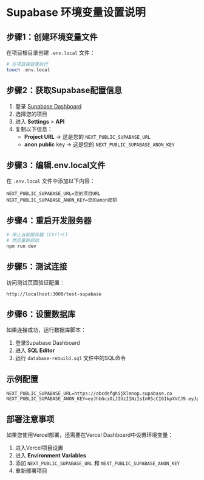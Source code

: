 # Supabase 环境变量设置说明

## 步骤1：创建环境变量文件

在项目根目录创建 `.env.local` 文件：

```bash
# 在项目根目录执行
touch .env.local
```

## 步骤2：获取Supabase配置信息

1. 登录 [Supabase Dashboard](https://supabase.com/dashboard)
2. 选择您的项目
3. 进入 **Settings** > **API**
4. 复制以下信息：
   - **Project URL** → 这是您的 `NEXT_PUBLIC_SUPABASE_URL`
   - **anon public** key → 这是您的 `NEXT_PUBLIC_SUPABASE_ANON_KEY`

## 步骤3：编辑.env.local文件

在 `.env.local` 文件中添加以下内容：

```env
NEXT_PUBLIC_SUPABASE_URL=您的项目URL
NEXT_PUBLIC_SUPABASE_ANON_KEY=您的anon密钥
```

## 步骤4：重启开发服务器

```bash
# 停止当前服务器 (Ctrl+C)
# 然后重新启动
npm run dev
```

## 步骤5：测试连接

访问测试页面验证配置：
```
http://localhost:3000/test-supabase
```

## 步骤6：设置数据库

如果连接成功，运行数据库脚本：

1. 登录Supabase Dashboard
2. 进入 **SQL Editor**
3. 运行 `database-rebuild.sql` 文件中的SQL命令

## 示例配置

```env
NEXT_PUBLIC_SUPABASE_URL=https://abcdefghijklmnop.supabase.co
NEXT_PUBLIC_SUPABASE_ANON_KEY=eyJhbGciOiJIUzI1NiIsInR5cCI6IkpXVCJ9.eyJpc3MiOiJzdXBhYmFzZSIsInJlZiI6ImFiY2RlZmdoaWprbG1ub3AiLCJyb2xlIjoiYW5vbiIsImlhdCI6MTY0NzQ0ODQwMCwiZXhwIjoxOTYzMDI0NDAwfQ.example
```

## 部署注意事项

如果您使用Vercel部署，还需要在Vercel Dashboard中设置环境变量：

1. 进入Vercel项目设置
2. 进入 **Environment Variables**
3. 添加 `NEXT_PUBLIC_SUPABASE_URL` 和 `NEXT_PUBLIC_SUPABASE_ANON_KEY`
4. 重新部署项目
